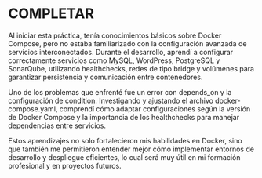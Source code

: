 # COMPLETAR  
Al iniciar esta práctica, tenía conocimientos básicos sobre Docker Compose, pero no estaba familiarizado con la configuración avanzada de servicios interconectados. Durante el desarrollo, aprendí a configurar correctamente servicios como MySQL, WordPress, PostgreSQL y SonarQube, utilizando healthchecks, redes de tipo bridge y volúmenes para garantizar persistencia y comunicación entre contenedores.

Uno de los problemas que enfrenté fue un error con depends_on y la configuración de condition. Investigando y ajustando el archivo docker-compose.yaml, comprendí cómo adaptar configuraciones según la versión de Docker Compose y la importancia de los healthchecks para manejar dependencias entre servicios.

Estos aprendizajes no solo fortalecieron mis habilidades en Docker, sino que también me permitieron entender mejor cómo implementar entornos de desarrollo y despliegue eficientes, lo cual será muy útil en mi formación profesional y en proyectos futuros.
